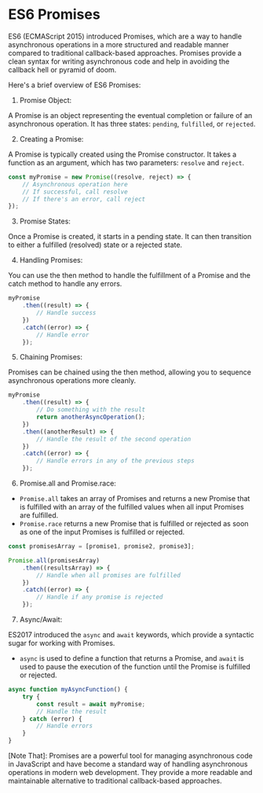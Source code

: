 # ES6 Promises

ES6 (ECMAScript 2015) introduced Promises, which are a way to handle asynchronous operations in a more structured and readable manner compared to traditional callback-based approaches. Promises provide a clean syntax for writing asynchronous code and help in avoiding the callback hell or pyramid of doom.

Here's a brief overview of ES6 Promises:

1. Promise Object:

A Promise is an object representing the eventual completion or failure of an asynchronous operation.
It has three states: `pending`, `fulfilled`, or `rejected`.


2. Creating a Promise:

A Promise is typically created using the Promise constructor.
It takes a function as an argument, which has two parameters: `resolve` and `reject`.

```javascript
const myPromise = new Promise((resolve, reject) => {
    // Asynchronous operation here
    // If successful, call resolve
    // If there's an error, call reject
});
```


3. Promise States:

Once a Promise is created, it starts in a pending state. It can then transition to either a fulfilled (resolved) state or a rejected state.


4. Handling Promises:

You can use the then method to handle the fulfillment of a Promise and the catch method to handle any errors.

```javascript
myPromise
    .then((result) => {
        // Handle success
    })
    .catch((error) => {
        // Handle error
    });
```


5. Chaining Promises:

Promises can be chained using the then method, allowing you to sequence asynchronous operations more cleanly.

```javascript
myPromise
    .then((result) => {
        // Do something with the result
        return anotherAsyncOperation();
    })
    .then((anotherResult) => {
        // Handle the result of the second operation
    })
    .catch((error) => {
        // Handle errors in any of the previous steps
    });
```


6. Promise.all and Promise.race:

* `Promise.all` takes an array of Promises and returns a new Promise that is fulfilled with an array of the fulfilled values when all input Promises are fulfilled.
* `Promise.race` returns a new Promise that is fulfilled or rejected as soon as one of the input Promises is fulfilled or rejected.

```javascript
const promisesArray = [promise1, promise2, promise3];

Promise.all(promisesArray)
    .then((resultsArray) => {
        // Handle when all promises are fulfilled
    })
    .catch((error) => {
        // Handle if any promise is rejected
    });
```


7. Async/Await:

ES2017 introduced the `async` and `await` keywords, which provide a syntactic sugar for working with Promises.
* `async` is used to define a function that returns a Promise, and `await` is used to pause the execution of the function until the Promise is fulfilled or rejected.

```javascript
async function myAsyncFunction() {
    try {
        const result = await myPromise;
        // Handle the result
    } catch (error) {
        // Handle errors
    }
}
```

[Note That]: Promises are a powerful tool for managing asynchronous code in JavaScript and have become a standard way of handling asynchronous operations in modern web development. They provide a more readable and maintainable alternative to traditional callback-based approaches.
